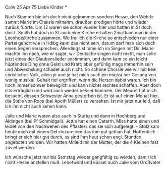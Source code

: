  Calw 25 Apr 75
Liebe Kinder <Fried>*

Nach Stammh bin ich doch nicht gekommen sondern Hesse, den Wöhrle sammt Marie im Chaisle mitnahm, draußen predigen hörte und wieder zurück führte. Um 12 waren sie schon wieder hier und hatten in St doch dinirt. 
Smith hat doch in St auch eine Kirche erhalten 2mal kam man in der Leonhdtskirche zusammen. Wo freilich die Kirche so entschieden nur einer Partei gehört wie in Hdlbg kann das nicht sein, darum darf man sich doch einen Segen versprechen. Allerdings stimme ich im Singen mit Dir. Marie machte ihn nach, wie er sagte, wir Deutsche singen nicht recht, man solle jetzt eines der Glaubenslieder anstimmen, und dann kam so ein leicht hüpfendes Ding ohne Geist und Kraft; aber gefühlig mags immerhin sein und Abwechslung schadet auch nicht. So schöne Choräle wie wir hat kein christliches Volk, allein je und je hat mich auch ein englischer Gesang von wenig musikal. Gehalt tief ergriffen, wenn die Herzen dabei waren. 
Ich bin noch immer schwer beweglich und kann nichts rechtes schaffen. Aber doch ists erträglich und wird auch wieder besser kommen. Der Meuret hat mich besucht, dessen Schwester Anna gestorben ist. Er ist auf einen Monat hier, die Stelle von Roos (bei Apoth Müller) zu versehen. Ist mir jetzt nur leid, daß ich ihn nicht auch sehen kann.

Julie und Marie waren also auch in Stuttg und dann in Hochberg und Aldingen (bei Pf Schmidgall). Jettle hat einen Catarrh, Miss hatte einen und leidet von den Nachwehen des Pflasters das sie sich aufgelegt. - Stolz kam heute mich mit einem Oel einzureiben das ihm gut gethan hat. Hoffentlich bringt er sich hier gut durch, es sind ihm heut schon engl. Stunden angeboten worden. Wir hatten Mitleid mit der Mutter, der die 4 Kleinen fast zuviel werden.

Ich wünsche jetzt nur bis Samstag wieder gangfähig zu werden, damit ich nicht Hesse anstellen muß. Lebetwohl und küsset auch Julie vom  Großvater

